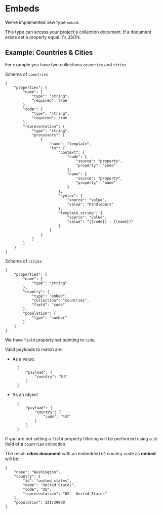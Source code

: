 # Embeds

We've implemented new type `embed`. 

This type can access your project's collection document. If a document exists set a property equal it's JSON.

## Example: Countries & Cities

For example you have two collections `countries` and `cities`.

Schema of `countries`

    {
        "properties": {
            "name": {
                "type": "string",
                "required": true
            },
            "code": {
                "type": "string",
                "required": true
            },
            "representation": {
                "type": "string",
                "processors": [
                    {
                        "name": "template",
                        "in": {
                            "context": {
                                "code": {
                                    "source": "property",
                                    "property": "code"
                                },
                                "name": {
                                    "source": "property",
                                    "property": "name"
                                }
                            },
                            "syntax": {
                                "source": "value",
                                "value": "handlebars"
                            },
                            "template_string": {
                                "source": "value",
                                "value": "{{code}} - {{name}}"
                            }
                        }
                    }
                ]
            }
        }
    }


Schema of `cities`:

    {
        "properties": {
            "name": {
                "type": "string"
            },
            "country": {
                "type": "embed",
                "collection": "countries",
                "field": "code"
            },
            "population": {
                "type": "number"
            }
        }
    }


We have `field` property set pointing to `code`.

Valid payloads to match are:

* As a value:

    	{
    	    "payload": {
    	        "country": "US"
    	    }
    	}
	

* As an object

    	{
    	    "payload": {
    	        "country": {
    	            "code": "US"
    	        }
    	    }
    	}
	

If you are not setting a `field` property filtering will be performed using a `id` field of a `countries` collection.

The result **cities document** with an embedded `US` country code as **embed** will be:

    {
        "name": "Washington",
        "country": {
            "id": "united_states",
            "name": "United States",
            "code": "US",
            "representation": "US - United States"
        },
        "population": 321729000
    }
